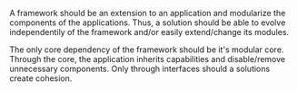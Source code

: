 A framework should be an extension to an application and modularize the components of the applications. Thus, a solution should be able to evolve independentily of the framework and/or easily extend/change its modules.

The only core dependency of the framework should be it's modular core. Through the core, the application inherits capabilities and disable/remove unnecessary components. Only through interfaces should a solutions create cohesion.
